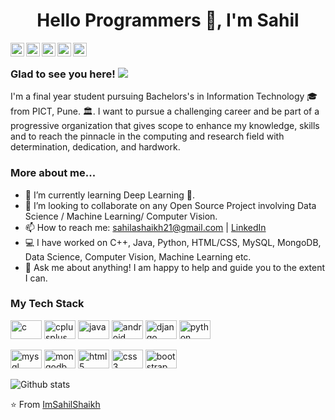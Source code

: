 <h1 align="center">Hello Programmers 👋, I'm Sahil</h1>

<a href="https://twitter.com/imsahilshaikh98">
  <img align="left" alt="Sahil's Twitter" width="22px" src="https://cdn.jsdelivr.net/npm/simple-icons@v3/icons/twitter.svg" />
</a>
<a href="https://www.linkedin.com/in/sahilshaikh21/>
  <img align="left" alt="Sahil's Linkdein" width="22px" src="https://cdn.jsdelivr.net/npm/simple-icons@v3/icons/linkedin.svg" />
</a>
<a href="https://github.com/ImSahilShaikh">
  <img align="left" alt="Sahil's Github" width="22px" src="https://cdn.jsdelivr.net/npm/simple-icons@v3/icons/github.svg" />
</a>
<a href="sahilashaikh21@gmail.com">
  <img align="left" alt="'Gmail" width="22px" src="https://cdn.jsdelivr.net/npm/simple-icons@3.1.0/icons/gmail.svg" />
</a>
<a href="https://www.facebook.com/sahilashaikh21/">
  <img align="left" alt="Sahil's Facebook" width="22px" src="https://cdn.jsdelivr.net/npm/simple-icons@v3/icons/facebook.svg" />
</a>
<a href="https://www.hackerrank.com/ImSahilShaikh">
  <img align="left" alt="Sahil's Hackerrank" width="22px" src="https://cdn.jsdelivr.net/npm/simple-icons@v3/icons/hackerrank.svg" />
</a>
<br />

### Glad to see you here! ![](https://visitor-badge.glitch.me/badge?page_id=ImSahilShaikh.ImSahilShaikh)

I'm a final year student pursuing Bachelors's in Information Technology 🎓 from PICT, Pune. 🏛. I want to pursue a challenging career and be part of a progressive organization that gives scope to enhance my knowledge, skills and to reach the pinnacle in the computing and research field with determination, dedication, and hardwork.

### More about me...

- 🌱 I’m currently learning Deep Learning 🚀.
- 👯 I’m looking to collaborate on any Open Source Project involving Data Science / Machine Learning/ Computer Vision.
- 📫 How to reach me: sahilashaikh21@gmail.com | [LinkedIn](https://www.linkedin.com/in/sahilshaikh21/)
- 💻 I have worked on C++, Java, Python, HTML/CSS, MySQL, MongoDB, Data Science, Computer Vision, Machine Learning etc.
- 💬 Ask me about anything! I am happy to help and guide you to the extent I can.

### My Tech Stack

<p align="left">


<img src="https://konpa.github.io/devicon/devicon.git/icons/c/c-original.svg" alt="c" width="50" height="30"/>
<img src="https://konpa.github.io/devicon/devicon.git/icons/cplusplus/cplusplus-original.svg" alt="cplusplus" width="50" height="30"/>
<img src="https://konpa.github.io/devicon/devicon.git/icons/java/java-original-wordmark.svg" alt="java" width="50" height="30"/>
<img src="https://konpa.github.io/devicon/devicon.git/icons/android/android-original-wordmark.svg" alt="android" width="50" height="30"/>
<img src="https://konpa.github.io/devicon/devicon.git/icons/django/django-original.svg" alt="django" width="50" height="30"/>
<img src="https://konpa.github.io/devicon/devicon.git/icons/python/python-original-wordmark.svg" alt="python" width="50" height="30"/></p>
<img src="https://konpa.github.io/devicon/devicon.git/icons/mysql/mysql-original-wordmark.svg" alt="mysql" width="50" height="30"/>
<img src="https://konpa.github.io/devicon/devicon.git/icons/mongodb/mongodb-original-wordmark.svg" alt="mongodb" width="50" height="30"/>
<img src="https://konpa.github.io/devicon/devicon.git/icons/html5/html5-original-wordmark.svg" alt="html5" width="50" height="30"/>
<img src="https://konpa.github.io/devicon/devicon.git/icons/css3/css3-original-wordmark.svg" alt="css3" width="50" height="30"/>
<img src="https://konpa.github.io/devicon/devicon.git/icons/bootstrap/bootstrap-plain.svg" alt="bootstrap" width="50" height="30"/>



![Github stats](https://github-readme-stats.vercel.app/api?username=ImSahilShaikh&show_icons=true&hide_border=true)

⭐️ From [ImSahilShaikh](https://github.com/ImSahilShaikh)
